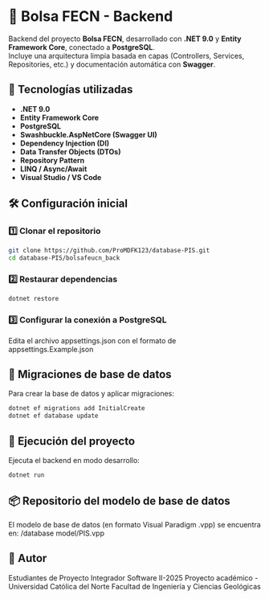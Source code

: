 # 🧩 Bolsa FECN - Backend
Backend del proyecto **Bolsa FECN**, desarrollado con **.NET 9.0** y **Entity Framework Core**, conectado a **PostgreSQL**.  
Incluye una arquitectura limpia basada en capas (Controllers, Services, Repositories, etc.) y documentación automática con **Swagger**.

## 🚀 Tecnologías utilizadas
- **.NET 9.0**
- **Entity Framework Core**
- **PostgreSQL**
- **Swashbuckle.AspNetCore (Swagger UI)**
- **Dependency Injection (DI)**
- **Data Transfer Objects (DTOs)**
- **Repository Pattern**
- **LINQ / Async/Await**
- **Visual Studio / VS Code**

## 🛠️ Configuración inicial
### 1️⃣ Clonar el repositorio
```bash
git clone https://github.com/ProMDFK123/database-PIS.git
cd database-PIS/bolsafeucn_back
```
### 2️⃣ Restaurar dependencias
```bash
dotnet restore
```
### 3️⃣ Configurar la conexión a PostgreSQL
Edita el archivo appsettings.json con el formato de appsettings.Example.json

## 🧩 Migraciones de base de datos
Para crear la base de datos y aplicar migraciones:
```bash
dotnet ef migrations add InitialCreate
dotnet ef database update
```

## 🧪 Ejecución del proyecto
Ejecuta el backend en modo desarrollo:
```bash
dotnet run
```

## 📦 Repositorio del modelo de base de datos
El modelo de base de datos (en formato Visual Paradigm .vpp) se encuentra en: /database model/PIS.vpp

## 🧠 Autor
Estudiantes de Proyecto Integrador Software II-2025
Proyecto académico - Universidad Católica del Norte
Facultad de Ingeniería y Ciencias Geológicas
